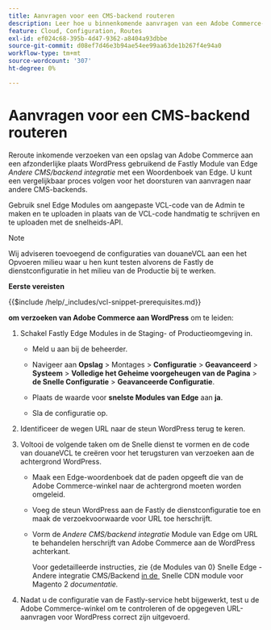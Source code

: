 ```yaml
---
title: Aanvragen voor een CMS-backend routeren
description: Leer hoe u binnenkomende aanvragen van een Adobe Commerce-winkel kunt omleiden naar een aparte WordPress-site met de module Snelst.
feature: Cloud, Configuration, Routes
exl-id: ef024c68-395b-4d47-9362-a8404a93dbbe
source-git-commit: d08ef7d46e3b94ae54ee99aa63de1b267f4e94a0
workflow-type: tm+mt
source-wordcount: '307'
ht-degree: 0%

---
```


# Aanvragen voor een CMS-backend routeren

Reroute inkomende verzoeken van een opslag van Adobe Commerce aan een afzonderlijke plaats WordPress gebruikend de Fastly Module van Edge _Andere CMS/backend integratie_ met een Woordenboek van Edge. U kunt een vergelijkbaar proces volgen voor het doorsturen van aanvragen naar andere CMS-backends.

Gebruik snel Edge Modules om aangepaste VCL-code van de Admin te maken en te uploaden in plaats van de VCL-code handmatig te schrijven en te uploaden met de snelheids-API.

>[!NOTE]
>
>Wij adviseren toevoegend de configuraties van douaneVCL aan een het Opvoeren milieu waar u hen kunt testen alvorens de Fastly de dienstconfiguratie in het milieu van de Productie bij te werken.

**Eerste vereisten**

{{$include /help/_includes/vcl-snippet-prerequisites.md}}

**om verzoeken van Adobe Commerce aan WordPress** om te leiden:

1. Schakel Fastly Edge Modules in de Staging- of Productieomgeving in.

   - Meld u aan bij de beheerder.

   - Navigeer aan **Opslag** > Montages > **Configuratie** > **Geavanceerd** > **Systeem** > **Volledige het Geheime voorgeheugen van de Pagina** > **de Snelle Configuratie** > **Geavanceerde Configuratie**.

   - Plaats de waarde voor **snelste Modules van Edge** aan **ja**.

   - Sla de configuratie op.

1. Identificeer de wegen URL naar de steun WordPress terug te keren.

1. Voltooi de volgende taken om de Snelle dienst te vormen en de code van douaneVCL te creëren voor het terugsturen van verzoeken aan de achtergrond WordPress.

   - Maak een Edge-woordenboek dat de paden opgeeft die van de Adobe Commerce-winkel naar de achtergrond moeten worden omgeleid.

   - Voeg de steun WordPress aan de Fastly de dienstconfiguratie toe en maak de verzoekvoorwaarde voor URL toe herschrijft.

   - Vorm de _Andere CMS/backend integratie_ Module van Edge om URL te behandelen herschrijft van Adobe Commerce aan de WordPress achterkant.

     Voor gedetailleerde instructies, zie {de Modules van 0} Snelle Edge - Andere integratie CMS/Backend [&#x200B; in de &#x200B;](https://github.com/fastly/fastly-magento2/blob/master/Documentation/Guides/Edge-Modules/EDGE-MODULE-OTHER-CMS-INTEGRATION.md) Snelle CDN module voor Magento 2 _documentatie._

1. Nadat u de configuratie van de Fastly-service hebt bijgewerkt, test u de Adobe Commerce-winkel om te controleren of de opgegeven URL-aanvragen voor WordPress correct zijn uitgevoerd.

<!-- Last updated from includes: 2025-01-27 17:16:28 -->
